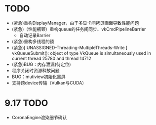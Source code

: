 # TODO
- (紧急)重构DisplayManager，由于多显卡间拷贝画面导致性能问题
- (紧急)（性能瓶颈）重构queue的任务间同步、vkCmdPipelineBarrier
  - 自动记录Barrier
- (紧急)重构多线程的锁
- (紧急)[ UNASSIGNED-Threading-MultipleThreads-Write ] vkQueueSubmit(): object of type VkQueue is simultaneously used in current thread 25780 and thread 14712
- (紧急)BUG：内存泄漏(待定位)
- 程序关闭时资源释放问题
- BUG：mutiview初始化黑屏
- 支持跨device传输（Vulkan与CUDA）

# 9.17 TODO
- CoronaEngine渲染细节确认
